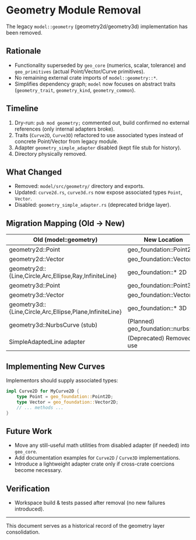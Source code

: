 # Geometry Module Removal

The legacy `model::geometry` (geometry2d/geometry3d) implementation has been removed.

## Rationale

- Functionality superseded by `geo_core` (numerics, scalar, tolerance) and `geo_primitives` (actual Point/Vector/Curve primitives).
- No remaining external crate imports of `model::geometry::*`.
- Simplifies dependency graph; `model` now focuses on abstract traits (`geometry_trait`, `geometry_kind`, `geometry_common`).

## Timeline

1. Dry-run: `pub mod geometry;` commented out, build confirmed no external references (only internal adapters broke).
2. Traits (`Curve2D`, `Curve3D`) refactored to use associated types instead of concrete Point/Vector from legacy module.
3. Adapter `geometry_simple_adapter` disabled (kept file stub for history).
4. Directory physically removed.

## What Changed

- Removed: `model/src/geometry/` directory and exports.
- Updated: `curve2d.rs`, `curve3d.rs` now expose associated types `Point`, `Vector`.
- Disabled: `geometry_simple_adapter.rs` (deprecated bridge layer).

## Migration Mapping (Old -> New)

| Old (model::geometry)                                    | New Location                        |
| -------------------------------------------------------- | ----------------------------------- |
| geometry2d::Point                                        | geo_foundation::Point2D             |
| geometry2d::Vector                                       | geo_foundation::Vector2D            |
| geometry2d::{Line,Circle,Arc,Ellipse,Ray,InfiniteLine}   | geo_foundation::\* 2D               |
| geometry3d::Point                                        | geo_foundation::Point3D             |
| geometry3d::Vector                                       | geo_foundation::Vector3D            |
| geometry3d::{Line,Circle,Arc,Ellipse,Plane,InfiniteLine} | geo_foundation::\* 3D               |
| geometry3d::NurbsCurve (stub)                            | (Planned) geo_foundation::nurbs::\* |
| SimpleAdaptedLine adapter                                | (Deprecated) Removed use            |

## Implementing New Curves

Implementors should supply associated types:

```rust
impl Curve2D for MyCurve2D {
    type Point = geo_foundation::Point2D;
    type Vector = geo_foundation::Vector2D;
    // ... methods ...
}
```

## Future Work

- Move any still-useful math utilities from disabled adapter (if needed) into `geo_core`.
- Add documentation examples for `Curve2D` / `Curve3D` implementations.
- Introduce a lightweight adapter crate only if cross-crate coercions become necessary.

## Verification

- Workspace build & tests passed after removal (no new failures introduced).

---

This document serves as a historical record of the geometry layer consolidation.

